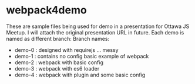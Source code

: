 # webpack4demo
These are sample files being used for demo in a presentation for Ottawa JS Meetup.
I will attach the original presentation URL in future.
Each demo is named as different branch:
Branch names:
* demo-0 : designed with requirejs ... messy
* demo-1 : contains no config basic example of webpack
* demo-2 : webpack with basic config
* demo-3 : webpack with es6 loader
* demo-4 : webpack with plugin and some basic config
